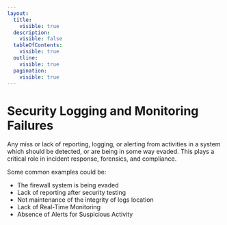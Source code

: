 ```yaml
---
layout:
  title:
    visible: true
  description:
    visible: false
  tableOfContents:
    visible: true
  outline:
    visible: true
  pagination:
    visible: true
---
```


# Security Logging and Monitoring Failures

Any miss or lack of reporting, logging, or alerting from activities in a system which should be detected, or are being in some way evaded. This plays a critical role in incident response, forensics, and compliance.

Some common examples could be:

* The firewall system is being evaded
* Lack of reporting after security testing
* Not maintenance of the integrity of logs location
* Lack of Real-Time Monitoring
* Absence of Alerts for Suspicious Activity
